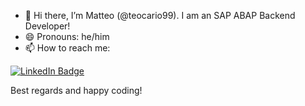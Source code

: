 - 👋 Hi there, I’m Matteo (@teocario99). I am an SAP ABAP Backend Developer!
- 😄 Pronouns: he/him
- 📫 How to reach me:
<a href="https://www.linkedin.com/in/matteo-carioti/">
    <img src="https://img.shields.io/badge/LinkedIn-blue?style=for-the-badge&logo=linkedin&logoColor=white" alt="LinkedIn Badge"/>
  </a>

  Best regards and happy coding!

<!---
teocario99/teocario99 is a ✨ special ✨ repository because its `README.md` (this file) appears on your GitHub profile.
You can click the Preview link to take a look at your changes.
--->
